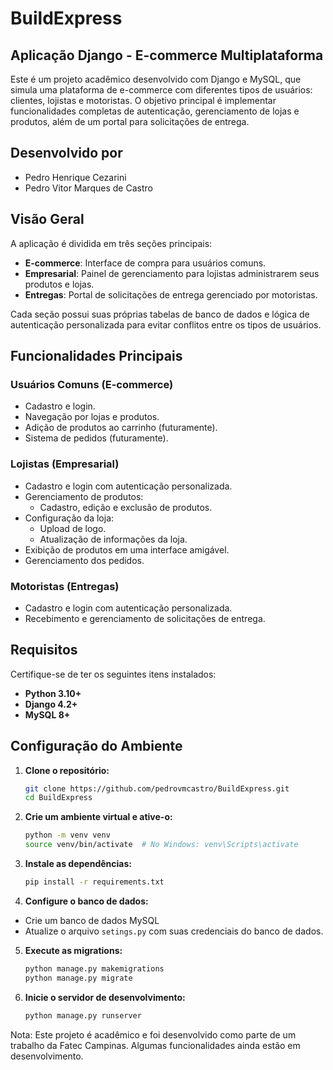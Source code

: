 # BuildExpress

## Aplicação Django - E-commerce Multiplataforma

Este é um projeto acadêmico desenvolvido com Django e MySQL, que simula uma plataforma de e-commerce com diferentes tipos de usuários: clientes, lojistas e motoristas. O objetivo principal é implementar funcionalidades completas de autenticação, gerenciamento de lojas e produtos, além de um portal para solicitações de entrega.

## Desenvolvido por

- Pedro Henrique Cezarini
- Pedro Vitor Marques de Castro

## Visão Geral

A aplicação é dividida em três seções principais:

- **E-commerce**: Interface de compra para usuários comuns.
- **Empresarial**: Painel de gerenciamento para lojistas administrarem seus produtos e lojas.
- **Entregas**: Portal de solicitações de entrega gerenciado por motoristas.

Cada seção possui suas próprias tabelas de banco de dados e lógica de autenticação personalizada para evitar conflitos entre os tipos de usuários.

## Funcionalidades Principais

### Usuários Comuns (E-commerce)
- Cadastro e login.
- Navegação por lojas e produtos.
- Adição de produtos ao carrinho (futuramente).
- Sistema de pedidos (futuramente).

### Lojistas (Empresarial)
- Cadastro e login com autenticação personalizada.
- Gerenciamento de produtos:
  - Cadastro, edição e exclusão de produtos.
- Configuração da loja:
  - Upload de logo.
  - Atualização de informações da loja.
- Exibição de produtos em uma interface amigável.
- Gerenciamento dos pedidos.

### Motoristas (Entregas)
- Cadastro e login com autenticação personalizada.
- Recebimento e gerenciamento de solicitações de entrega.

## Requisitos

Certifique-se de ter os seguintes itens instalados:

- **Python 3.10+**
- **Django 4.2+**
- **MySQL 8+**

## Configuração do Ambiente

1. **Clone o repositório:**
   ```bash
   git clone https://github.com/pedrovmcastro/BuildExpress.git
   cd BuildExpress

2. **Crie um ambiente virtual e ative-o:**
    ```bash
    python -m venv venv
    source venv/bin/activate  # No Windows: venv\Scripts\activate

3. **Instale as dependências:**
    ```bash
    pip install -r requirements.txt

4. **Configure o banco de dados:**
- Crie um banco de dados MySQL
- Atualize o arquivo ```setings.py``` com suas credenciais do banco de dados.

5. **Execute as migrations:**
    ```bash
    python manage.py makemigrations
    python manage.py migrate

6. **Inicie o servidor de desenvolvimento:**
    ```bash
    python manage.py runserver


Nota: Este projeto é acadêmico e foi desenvolvido como parte de um trabalho da Fatec Campinas. Algumas funcionalidades ainda estão em desenvolvimento.
